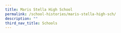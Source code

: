 ```yaml
---
title: Maris Stella High School
permalink: /school-histories/maris-stella-high-sch/
description: ""
third_nav_title: Schools
---
```


